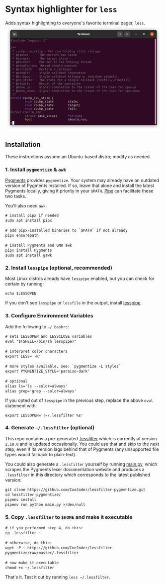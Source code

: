 # Syntax highlighter for `less`
Adds syntax highlighting to everyone's favorite terminal pager, `less`.
![screenshot](screenshot.png)

## Installation
These instructions assume an Ubuntu-based distro; modify as needed.

### 1. Install `pygmentize` & `awk`
[Pygments](https://pygments.org/) provides `pygmentize`.  Your system may already have an outdated version of Pygments installed.  If so, leave that alone and install the latest Pygments locally, giving it priority in your `$PATH`.  [Pipx](https://pipx.pypa.io/stable/) can facilitate these two tasks.

You'll also need `awk`:
```shell
# install pipx if needed
sudo apt install pipx

# add pipx-installed binaries to `$PATH` if not already
pipx ensurepath

# install Pygments and GNU awk
pipx install Pygments
sudo apt install gawk
```

### 2. Install `lesspipe` (optional, recommended)
Most Linux distros already have `lesspipe` enabled, but you can check for certain by running:
```shell
echo $LESSOPEN
```
If you don't see `lesspipe` or `lessfile` in the output, install [lesspipe](https://github.com/wofr06/lesspipe).

### 3. Configure Environment Variables
Add the following to `~/.bashrc`:
```shell
# sets LESSOPEN and LESSCLOSE variables
eval "$(SHELL=/bin/sh lesspipe)"

# interpret color characters
export LESS='-R'

# more styles available, see: `pygmentize -L styles`
export PYGMENTIZE_STYLE='paraiso-dark'

# optional
alias ls='ls --color=always'
alias grep='grep --color=always'
```
If you opted out of `lesspipe` in the previous step, replace the above `eval` statement with:
```shell
export LESSOPEN='|~/.lessfilter %s'
```

### 4. Generate `~/.lessfilter` (optional)
This repo contains a pre-generated [.lessfilter](.lessfilter) which is currently at version `2.18.0` and is updated occasionally.  You could use that and skip to the next step, even if its version lags behind that of Pygments (any unsupported file types would fallback to plain-text).

You could also generate a `.lessfilter` yourself by running [main.py](main.py), which scrapes the Pygments lexer documentation website and produces a `.lessfilter` in this directory which corresponds to the latest published version:
```shell
git clone https://github.com/CoeJoder/lessfilter-pygmentize.git
cd lessfilter-pygmentize/
pipenv install
pipenv run python main.py >/dev/null
```

### 5. Copy `.lessfilter` to `$HOME` and make it executable
```shell
# if you performed step 4, do this:
cp .lessfilter ~

# otherwise, do this:
wget -P ~ https://github.com/CoeJoder/lessfilter-pygmentize/raw/master/.lessfilter

# now make it executable
chmod +x ~/.lessfilter
```

That's it.  Test it out by running `less ~/.lessfilter`.